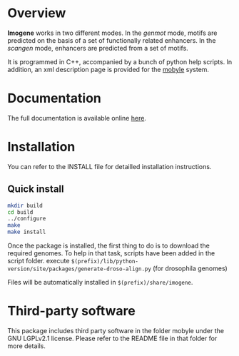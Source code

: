 Overview
========

**Imogene** works in two different modes. In the *genmot* mode, motifs are
predicted on the basis of a set of functionally related enhancers. In the
*scangen* mode, enhancers are predicted from a set of motifs.

It is programmed in C++, accompanied by a bunch of python help scripts. In
addition, an xml description page is provided for the
[mobyle](mobyle.pasteur.fr) system.

Documentation
=============

The full documentation is available online
[here](http://http://hrouault.github.io/Imogene/).


Installation
============

You can refer to the INSTALL file for detailled installation instructions. 

Quick install
-------------

```sh
mkdir build
cd build
../configure
make
make install
```

Once the package is installed, the first thing to do is to download the
required genomes. To help in that task, scripts have been added in the script
folder.  execute
`$(prefix)/lib/python-version/site/packages/generate-droso-align.py` (for
drosophila genomes)

Files will be automatically installed in `$(prefix)/share/imogene`.


Third-party software
====================

This package includes third party software in the folder mobyle under the GNU
LGPLv2.1 license. Please refer to the README file in that folder for more
details.
